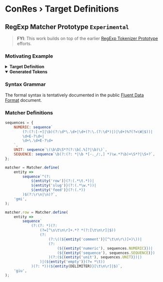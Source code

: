 ﻿# ConRes › Target Definitions

<script type="module" src="./tabular.matcher.spec.js"></script>

## RegExp Matcher Prototype <code tag>Experimental</code>

<blockquote>

**FYI**: This work builds on top of the earlier [RegExp Tokenizer Prototype](/meta/@conres/targets/RegExp-Tokenizer-Prototype.md) efforts.

</blockquote>

### Motivating Example

<details><summary><b>Target Definition</b></summary>

<!--prettier-ignore-start-->

```log
Target Name	Contrast-Resolution Test Target
Target Version	v3.5
Target Description 	9 TV levels  10 Contrast steps  10 Resolution steps   Patch Size 8.0 mm

Corners Paper to Target (mm)	X even pages	Y even pages	X odd pages	Y odd pages
   UL corner 	62.9	-27.9	49.5	-14.5
   UR corner 	-44.4	-27.9	-57.7	-14.5
   LL corner 	62.9	31.9	49.5	45.2
   LR corner 	-44.4	31.9	-57.7	45.2

Target Origin 	UL

	X	Y
Target Size frame (in)	4.277	8.649
Target Size frame (mm)	108.64	219.67
Block Size tight frame (mm)	93.05	93.05

Number of Pages	6
Number of Blocks per page	2
Number of TV Blocks	9
Addressability Indicator Block	YES
Screen Pattern Indicator Block	YES
FullCsteps 	YES
Patch Size (mm)	8.001
Margin between patches (mm)	1.185
Addressability (spi)	600
Color	K
SpotCorrection	NO
Output Device	Acrobat Distiller 10.1.16
Licensed User	Not Validated  987654321

	X	Y
Paper Size (in)	8.5	11.0	[ Letter ]
Paper Size (mm)	216	279

Number of Resolution Steps	10	[ Resolution steps are the same for all Tone Value Blocks ]
   RStep Count	1	2	3	4	5	6	7	8	9	10
   Resolution (lp/mm)	0.625	0.808	1.042	1.348	1.736	2.242	2.907	3.759	4.854	6.25

Number of Contrast Steps	10
Tone Value Blocks	Metrics			   UL Target to UL Fiducial		 UL Target to UL Block Frame		Contrast
	Tone (TV%)	Block No.	Page No.	Xoffset (mm)	Yoffset (mm)	Xoffset (mm)	Yoffset (mm)	A	B	C	D	E	F	G	H	I	J
	10	1	1	11.59	20.39	10.99	19.79	20.0%	14.34%	10.28%	7.37%	5.28%	3.79%	2.71%	1.95%	1.39%	1.0%
	20	2	1	11.59	122.63	10.99	122.03	40.0%	26.55%	17.62%	11.7%	7.76%	5.15%	3.42%	2.27%	1.51%	1.0%
	30	3	2	11.59	20.39	10.99	19.79	60.0%	38.07%	24.15%	15.33%	9.72%	6.17%	3.91%	2.48%	1.58%	1.0%
	40	4	2	11.59	122.63	10.99	122.03	80.0%	49.16%	30.21%	18.57%	11.41%	7.01%	4.31%	2.65%	1.63%	1.0%
	50	5	3	11.59	20.39	10.99	19.79	100.0%	59.95%	35.94%	21.54%	12.92%	7.74%	4.64%	2.78%	1.67%	1.0%
	60	6	3	11.59	122.63	10.99	122.03	80.0%	49.16%	30.21%	18.57%	11.41%	7.01%	4.31%	2.65%	1.63%	1.0%
	70	7	4	11.59	20.39	10.99	19.79	60.0%	38.07%	24.15%	15.33%	9.72%	6.17%	3.91%	2.48%	1.58%	1.0%
	80	8	4	11.59	122.63	10.99	122.03	40.0%	26.55%	17.62%	11.7%	7.76%	5.15%	3.42%	2.27%	1.51%	1.0%
	90	9	5	11.59	20.39	10.99	19.79	20.0%	14.34%	10.28%	7.37%	5.28%	3.79%	2.71%	1.95%	1.39%	1.0%


Spacing of Fiducial grid (mm)	9.186

Fiducial marks from UL corner mark
   X direction (mm)	0.0	9.186	18.373	27.559	36.745	45.932	55.118	64.304	73.491	82.677	91.863
   Y direction (mm)	0.0	9.186	18.373	27.559	36.745	45.932	55.118	64.304	73.491	82.677	91.863


Number of Steps on StepWedge	21
Width of steps excluding sep. bar (mm)	8.0
Width of separation bar (mm)	0.9
Height of steps (mm)	10.0
Distance Zero to Solid patch (mm)	178.0
NominalTVflag 	1	[ When set to zero then Linearization is off, only nominal values are used. ]
NominalTVArray (TV%) 	0	5	10	15	20	25	30	35	40	45	50	55	60	65	70	75	80	85	90	95	100
LinearizedTvArray (TV%) 	0.0	8.5	16.3	24.5	30.6	35.3	39.0	42.3	45.5	48.9	52.3	55.7	59.1	62.5	66.0	69.8	75.0	81.3	87.5	94.5	100.0

Step Wedge Coordinates from UL corner of Target to center of Zero or Solid patch (mm)
	Positions	   Zero TV Nominal Step 		   Zero TV Linearized Step		    Solid TV Nominal Step 		    Solid TV Linearized Step
	PageNo 	X Nom 	Y Nom 	X Lin 	Y Lin	X Nom 	Y Nom 	X Lin 	Y Lin
	 1	 -28.1	 231.2	 -28.1	 241.2	 149.9	 231.2	 149.9	 241.2
	 2	 -21.5	 222.6	 -11.5	 222.6	 -21.5	 44.6	 -11.5	 44.6
	 3	 141.0	 241.2	 141.0	 231.2	 -37.0	 241.2	 -37.0	 231.2
	 4	 -11.5	 53.5	 -21.5	 53.5	 -11.5	 231.5	 -21.5	 231.5
	 5	 -28.1	 231.2	 -28.1	 241.2	 149.9	 231.2	 149.9	 241.2
	 6	 -21.5	 222.6	 -11.5	 222.6	 -21.5	 44.6	 -11.5	 44.6
```

<!--prettier-ignore-end-->

</details>

<details open><summary><b>Generated Tokens</b></summary>
<figure style="overflow-y: scroll; max-height: 75vh; margin: 0;   -webkit-overflow-scrolling: touch;">
<output><script defer src="./tokens.spec.js"></script></output>
</figure>
</details>

### Syntax Grammar

The formal syntax is tentatively documented in the public [Fluent Data Format](/meta/public/Fluent-Data-Format.md) document.

### Matcher Definitions

```js
sequences = {
	NUMERIC: sequence`
		(?:(?:[-+]|\b)(?:\d*\.\d+|\d+(?:\.(?:\d*)|)|\d+)%?(?=\W|$))|
		\d+E-?\d+|
		\d+\.\d+E-?\d+
	`,
	UNIT: sequence`\(\b\D\S*?(?:\b[.%]?|\b)\)`,
	SEQUENCE: sequence`\b(?:(?: *|\b *[-._/:,] *)\w.*?\b)+\S*?|\S+?`,
};

matcher = Matcher.define(
	entity =>
		sequence`^(?:
			${entity('row')}(?:(.*\t.*))|
			${entity('slug')}(?:(.*\w.*))|
			${entity('feed')}(?:(.*))
		)$(?:\r\n|\n)?`,
	'gmi',
);

matcher.row = Matcher.define(
	entity =>
		sequence`
			(?:(?: *)(?:
				(?=[^\s\t\n\r]+.*? *(?:[\t\n\r]|$))
				(?:
					(?:\((${entity('comment')}[^\t\n\r\)]+)\))|
					(?:
						(${(entity('numeric'), sequences.NUMERIC)})|
						(${(entity('sequence'), sequences.SEQUENCE)})
					)(?:(${(entity('unit'), sequences.UNIT)})|)
				)|(${entity('empty')}(?= *\t))
			)(?: *))(${entity(DELIMITER)}[\t\n\r]|$)`,
	'giu',
);
```

